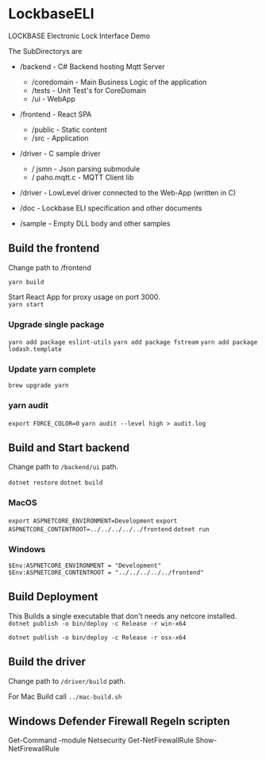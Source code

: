 # LockbaseELI
LOCKBASE Electronic Lock Interface Demo

The SubDirectorys are 

* /backend - C# Backend hosting Mqtt Server
    * /coredomain - Main Business Logic of the application
    * /tests - Unit Test's for CoreDomain
    * /ui  - WebApp
* /frontend - React SPA 
    * /public   - Static content
    * /src  - Application

* /driver - C sample driver 
    * / jsmn   - Json parsing submodule
    * / paho.mqtt.c - MQTT Client lib

  

* /driver - LowLevel driver connected to the Web-App (written in C)
* /doc - Lockbase ELI specification and other documents
* /sample - Empty DLL body and other samples

## Build the frontend

Change path to /frontend

`yarn build`

Start React App for proxy usage on port 3000.  
`yarn start`

### Upgrade single package 

`yarn add package eslint-utils`
`yarn add package fstream`
`yarn add package lodash.template`

### Update yarn complete 

`brew upgrade yarn`

### yarn audit 

`export FORCE_COLOR=0`
`yarn audit --level high > audit.log`

## Build and Start backend

Change path to `/backend/ui` path.

`dotnet restore`
`dotnet build`

### MacOS

`export ASPNETCORE_ENVIRONMENT=Development`
`export ASPNETCORE_CONTENTROOT=../../../../../frontend`
`dotnet run`

### Windows
`$Env:ASPNETCORE_ENVIRONMENT = "Development"`
`$Env:ASPNETCORE_CONTENTROOT = "../../../../../frontend"`


## Build Deployment

This Builds a single executable that don't needs any netcore installed.
`dotnet publish -o bin/deploy -c Release -r win-x64`

`dotnet publish -o bin/deploy -c Release -r osx-x64`

## Build the driver 

Change path to `/driver/build` path. 

For Mac Build call `../mac-build.sh` 

## Windows Defender Firewall Regeln scripten 

Get-Command -module Netsecurity 
Get-NetFirewallRule
Show-NetFirewallRule



